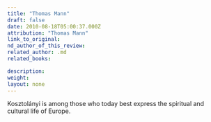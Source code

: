 ```yaml
---
title: "Thomas Mann"
draft: false
date: 2010-08-18T05:00:37.000Z
attribution: "Thomas Mann"
link_to_original:
nd_author_of_this_review:
related_author: .md
related_books:

description:
weight:
layout: none
---
```

Kosztolányi is among those who today best express the spiritual and cultural life of Europe.

